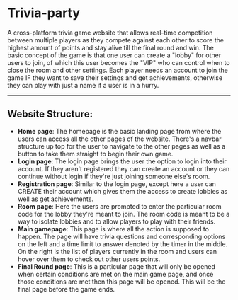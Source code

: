 # Trivia-party

A cross-platform trivia game website that allows real-time competition between multiple players as they compete against each other to score the highest amount of points and stay alive till the final round and win. The basic concept of the game is that one user can create a "lobby" for other users to join, of which this user becomes the "VIP" who can control when to close the room and other settings. Each player needs an account to join the game IF they want to save their settings and get achievements, otherwise they can play with just a name if a user is in a hurry.

---
## Website Structure:
- **Home page**: The homepage is the basic landing page from where the users can access all the other pages of the website. There's a navbar structure up top for the user to navigate to the other pages as well as a button to take them straight to begin their own game.
- **Login page**: The login page brings the user the option to login into their account. If they aren't registered they can create an account or they can continue without login if they're just joining someone else's room.
- **Registration page**: Similar to the login page, except here a user can CREATE their account which gives them the access to create lobbies as well as get achievements.
- **Room page**: Here the users are prompted to enter the particular room code for the lobby they're meant to join. The room code is meant to be a way to isolate lobbies and to allow players to play with their friends.
- **Main gamepage**: This page is where all the action is supposed to happen. The page will have trivia questions and corresponding options on the left and a time limit to answer denoted by the timer in the middle. On the right is the list of players currently in the room and users can hover over them to check out other users points.
- **Final Round page**: This is a particular page that will only be opened when certain conditions are met on the main game page, and once those conditions are met then this page will be opened. This will be the final page before the game ends.

